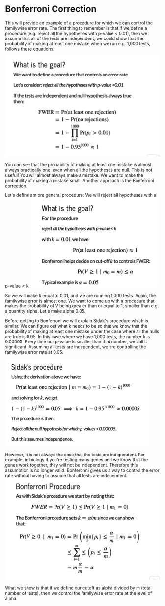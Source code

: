 Bonferroni Correction
================

This will provide an example of a procedure for which we can control the familywise error rate. The first thing to remember is that if we define a procedure (e.g. reject all the hypotheses with p-value &lt; 0.01), then we assume that all of the tests are independent, we could show that the probability of making at least one mistake when we run e.g. 1,000 tests, follows these equations.

![moreqs](moreqs.png)

You can see that the probability of making at least one mistake is almost always practically one, even when all the hypotheses are null. This is not useful! You will almost always make a mistake. We want to make the probability of making a mistake small. Another approach is the Bonferroni correction.

Let's define am ore general procedure: We will reject all hypotheses with a p-value &lt; k.
![bon](bon.png)

So we will make k equal to 0.01, and we are running 1,000 tests. Again, the familywise error is almost one. We want to come up with a procedure that makes the probability of V being greater than or equal to 1, smaller than e.g. a quantity alpha. Let's make alpha 0.05.

Before getting to Bonferroni we will explain Sidak's procedure which is similar. We can figure out what k needs to be so that we know that the probability of making at least one mistake under the case where all the nulls are true is 0.05. In this case where we have 1,000 tests, the number k is 0.00005. Every time our p-value is smaller than that number, we call it significant. Assuming all tests are independent, we are controlling the familywise error rate at 0.05.

![sidak](sidak.png)

However, it is not always the case that the tests are independent. For example, in biology if you're testing many genes and we know that the genes work together, they will not be independent. Therefore this assumption is no longer valid. Bonferonni gives us a way to control the error rate without having to assume that all tests are independent.
![bonproc](bonproc.png)

What we show is that if we define our cutoff as alpha divided by m (total number of tests), then we control the familywise error rate at the level of alpha.
